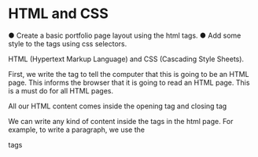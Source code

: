 #  HTML and CSS

● Create a basic portfolio page layout using the html tags. ● Add some style to the tags using css selectors.

HTML (Hypertext Markup Language) and CSS (Cascading Style Sheets).

First, we write the tag <!DOCTYPE HTML> to tell the computer that this is going to be an HTML page. This informs the browser that it is going to read an HTML page. This is a must do for all HTML pages.

All our HTML content comes inside the opening <html> tag and closing </html> tag

We can write any kind of content inside the <body> tags in the html page. For example, to write a paragraph, we use the <p> tags